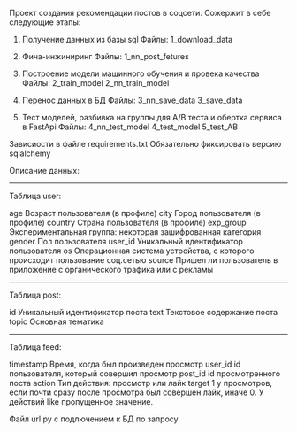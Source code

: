 Проект создания рекомендации постов в соцсети.
Сожержит в себе следующие этапы:
1) Получение данных из базы sql 
   Файлы: 1_download_data
2) Фича-инжиниринг
   Файлы: 1_nn_post_fetures
3) Построение модели машинного обучения и провека качества
   Файлы: 2_train_model
          2_nn_train_model
    
4) Перенос данных в БД
   Файлы: 3_nn_save_data
          3_save_data
5) Тест моделей, разбивка на группы для A/B теста и обертка сервиса в FastApi 
   Файлы:  4_nn_test_model
           4_test_model
           5_test_AB

Зависиости в файле requirements.txt 
Обязательно фиксировать версию sqlalchemy

Описание данных:

____________
Таблица user:

age	Возраст пользователя (в профиле)
city	Город пользователя (в профиле)
country	Страна пользователя (в профиле)
exp_group	Экспериментальная группа: некоторая зашифрованная категория
gender	Пол пользователя
user_id	Уникальный идентификатор пользователя
os	Операционная система устройства, с которого происходит пользование соц.сетью
source	Пришел ли пользователь в приложение с органического трафика или с рекламы

____________
Таблица post:

id	Уникальный идентификатор поста
text	Текстовое содержание поста
topic	Основная тематика

_____________
Таблица feed:

timestamp	Время, когда был произведен просмотр
user_id	id пользователя, который совершил просмотр
post_id	id просмотренного поста
action	Тип действия: просмотр или лайк
target	1 у просмотров, если почти сразу после просмотра был совершен лайк, иначе 0. У действий like пропущенное значение.

Файл url.py с подлючением к БД по запросу